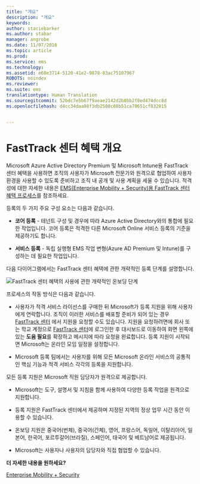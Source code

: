 ```yaml
---
title: "개요"
description: "개요"
keywords: 
author: staciebarker
ms.author: stabar
manager: angrobe
ms.date: 11/07/2016
ms.topic: article
ms.prod: 
ms.service: ems
ms.technology: 
ms.assetid: e60e3714-5120-41e2-9878-83ac75107967
ROBOTS: noindex
ms.reviewer: 
ms.suite: ems
translationtype: Human Translation
ms.sourcegitcommit: 52bdc7e5b67f9aeae2142d2b8bb2f8ed474dcc8d
ms.openlocfilehash: d4cc34daa08f3db2508c08b51ca70651cf832015


---
```


# <a name="fasttrack-center-benefit-overview"></a>FastTrack 센터 혜택 개요

Microsoft Azure Active Directory Premium 및 Microsoft Intune용 FastTrack 센터 혜택을 사용하면 조직의 사용자가 Microsoft 전문가와 원격으로 협업하여 사용자 환경을 사용할 수 있도록 준비하고 조직 내 공개 및 사용 계획을 세울 수 있습니다. 적격성에 대한 자세한 내용은 [EMS(Enterprise Mobility + Security)용 FastTrack 센터 혜택 프로세스](fasttrack-center-benefit-process-for-enterprise-mobility-suite-ems.md)를 참조하세요.


등록의 두 가지 주요 구성 요소는 다음과 같습니다.

-   **코어 등록** - 테넌트 구성 및 경우에 따라 Azure Active Directory와의 통합에 필요한 작업입니다. 코어 등록은 적격한 다른 Microsoft Online 서비스 등록의 기준을 제공하기도 합니다.

-   **서비스 등록** - 독립 실행형 EMS 작업 변형(Azure AD Premium 및 Intune)를 구성하는 데 필요한 작업입니다.

다음 다이어그램에서는 FastTrack 센터 혜택에 관한 개략적인 등록 단계를 설명합니다.

![FastTrack 센터 혜택의 사용에 관한 개략적인 온보딩 단계](./media/ft-onboarding-process.png)

프로세스의 작동 방식은 다음과 같습니다.

- 사용자가 적격 서비스 라이선스를 구매한 뒤 Microsoft가 등록 지원을 위해 사용자에게 연락합니다. 조직이 이러한 서비스를 배포할 준비가 되어 있는 경우 [FastTrack 센터](http://fasttrack.microsoft.com/) 에서 지원을 요청할 수도 있습니다. 지원을 요청하려면에 회사 또는 학교 계정으로 [FastTrack 센터](http://fasttrack.microsoft.com/)에 로그인한 후 대시보드로 이동하여 화면 왼쪽에 있는 **도움 필요**를 확장하고 메시지에 따라 요청을 완료합니다. 등록 지원이 시작되면 Microsoft는 온라인 모임 일정을 설정합니다.

-   Microsoft 등록 팀에서는 사용자를 위해 모든 Microsoft 온라인 서비스의 공통적인 핵심 기능과 적격 서비스 각각의 등록을 지원합니다.

모든 등록 지원은 Microsoft 직원 담당자가 원격으로 제공합니다.

-   Microsoft는 도구, 설명서 및 지침을 함께 사용하여 다양한 등록 작업을 원격으로 지원합니다.

-   등록 지원은 FastTrack 센터에서 제공하며 지정된 지역의 정상 업무 시간 동안 이용할 수 있습니다.

-   온보딩 지원은 중국어(번체), 중국어(간체), 영어, 프랑스어, 독일어, 이탈리아어, 일본어, 한국어, 포르투갈어(브라질), 스페인어, 태국어 및 베트남어로 제공됩니다.

-   Microsoft는 사용자나 사용자의 담당자와 직접 협업할 수 있습니다.

**더 자세한 내용을 원하세요?**

[Enterprise Mobility + Security](https://www.microsoft.com/en-us/cloud-platform/enterprise-mobility)



<!--HONumber=Dec16_HO2-->


